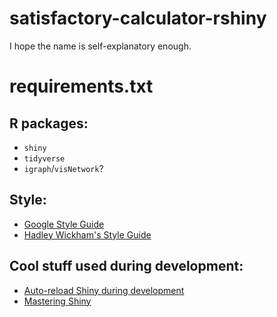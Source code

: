 # satisfactory-calculator-rshiny
I hope the name is self-explanatory enough.

# requirements.txt

## R packages:

* `shiny`
* `tidyverse`
* `igraph`/`visNetwork`?

## Style:

* [Google Style Guide](https://google.github.io/styleguide/Rguide.html)
* [Hadley Wickham's Style Guide](https://style.tidyverse.org/index.html)

## Cool stuff used during development:

* [Auto-reload Shiny during development](https://github.com/sol-eng/background-jobs/tree/main/shiny-job)
* [Mastering Shiny](https://mastering-shiny.org/index.html)
